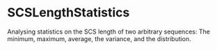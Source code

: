 # SCSLengthStatistics
Analysing statistics on the SCS length of two arbitrary sequences: The minimum, maximum, average, the variance, and the distribution.
